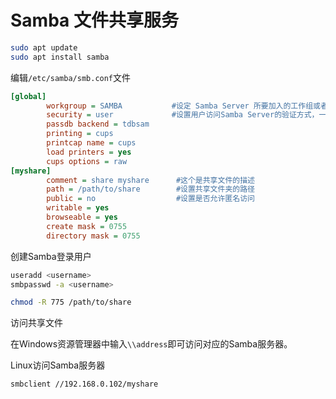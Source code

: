 # Samba 文件共享服务

```bash
sudo apt update
sudo apt install samba
```

编辑`/etc/samba/smb.conf`文件

```ini
[global]
        workgroup = SAMBA           #设定 Samba Server 所要加入的工作组或者域。
        security = user             #设置用户访问Samba Server的验证方式，一共有四种验证方式
        passdb backend = tdbsam
        printing = cups
        printcap name = cups
        load printers = yes
        cups options = raw
[myshare]
        comment = share myshare      #这个是共享文件的描述
        path = /path/to/share        #设置共享文件夹的路径
        public = no                  #设置是否允许匿名访问
        writable = yes
        browseable = yes
        create mask = 0755
        directory mask = 0755
```

创建Samba登录用户

```bash
useradd <username>
smbpasswd -a <username>

chmod -R 775 /path/to/share
```

访问共享文件

在Windows资源管理器中输入`\\address`即可访问对应的Samba服务器。

Linux访问Samba服务器

```bash
smbclient //192.168.0.102/myshare
```

